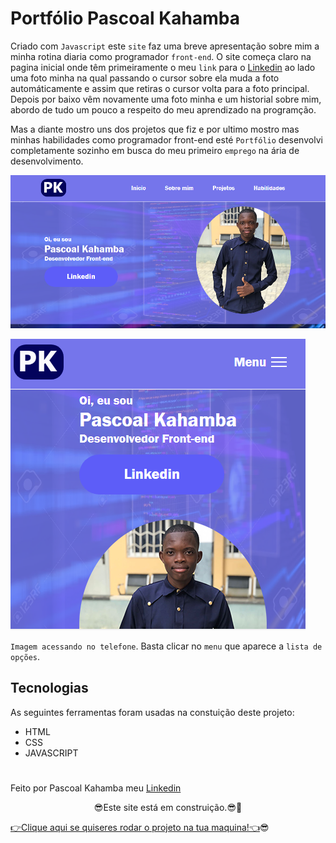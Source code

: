# Portfólio Pascoal Kahamba

Criado com `Javascript` este `site` faz uma breve apresentação sobre mim a minha rotina diaria como programador `front-end`. O site começa claro na pagina inicial onde têm primeiramente o meu `link` para o [Linkedin](https://www.linkedin.com/in/pascoal-kahamba-7b43bb233?lipi=urn%3Ali%3Apage%3Ad_flagship3_profile_view_base_contact_details%3BTg8LEKayToyytOX1pVAQ%2Bg%3D%3D) ao lado uma foto minha na qual passando o cursor sobre ela muda a foto automáticamente e assim que retiras o cursor volta para a foto principal. Depois por baixo vêm novamente uma foto minha e um historial sobre mim, abordo de tudo um pouco a respeito do meu aprendizado na programção.

Mas a diante mostro uns dos projetos que fiz e por ultimo mostro mas minhas habilidades como programador front-end esté `Portfólio` desenvolvi completamente sozinho em busca do meu primeiro `emprego` na ária de desenvolvimento.

![aqui aparece a foto da página inicial](img/inicial.PNG)

![foto da pagina inicial no telefone](img/fotoapp.PNG)

`Imagem acessando no telefone`. Basta clicar no `menu` que aparece a `lista de opções`.

## Tecnologias
As seguintes ferramentas foram usadas na constuição deste projeto:

- HTML
- CSS
- JAVASCRIPT

# 
Feito por Pascoal Kahamba meu [Linkedin](https://www.linkedin.com/in/pascoal-kahamba-7b43bb233?lipi=urn%3Ali%3Apage%3Ad_flagship3_profile_view_base_contact_details%3BTg8LEKayToyytOX1pVAQ%2Bg%3D%3D)

<p align='center'>😎Este site está em construição.😎💪</p>

[👉Clique aqui se quiseres rodar o projeto na tua maquina!👈](https://meu-portfolio-delta.vercel.app/)😎
